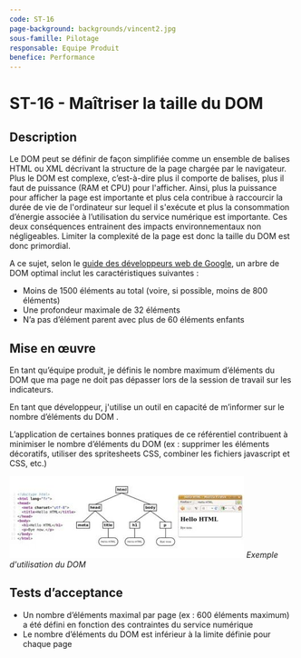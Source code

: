 ```yaml
---
code: ST-16
page-background: backgrounds/vincent2.jpg
sous-famille: Pilotage
responsable: Equipe Produit
benefice: Performance
---
```

# ST-16 - Maîtriser la taille du DOM

## Description

Le DOM peut se définir de façon simplifiée comme un ensemble de balises HTML ou XML décrivant la structure de la page chargée par le navigateur. Plus le DOM est complexe, c’est-à-dire plus il comporte de balises, plus il faut de puissance (RAM et CPU) pour l'afficher. Ainsi, plus la puissance pour afficher la page est importante et plus cela contribue à raccourcir la durée de vie de l'ordinateur sur lequel il s'exécute et plus la consommation d’énergie associée à l’utilisation du service numérique est importante. Ces deux conséquences entrainent des impacts environnementaux non négligeables. Limiter la complexité de la page est donc la taille du DOM est donc primordial.

A ce sujet, selon le [guide des développeurs web de Google](https://web.dev/dom-size/), un arbre de DOM optimal inclut les caractéristiques suivantes :

- Moins de 1500 éléments au total (voire, si possible, moins de 800 éléments)
- Une profondeur maximale de 32 éléments
- N’a pas d’élément parent avec plus de 60 éléments enfants

## Mise en œuvre

En tant qu’équipe produit, je définis le nombre maximum d’éléments du DOM que ma page ne doit pas dépasser lors de la session de travail sur les indicateurs.

En tant que développeur, j'utilise un outil en capacité de m’informer sur le nombre d’éléments du DOM . 

L’application de certaines bonnes pratiques de ce référentiel contribuent à minimiser le nombre d’éléments du DOM (ex : supprimer les éléments décoratifs, utiliser des spritesheets CSS, combiner les fichiers javascript et CSS, etc.)

![Exemple d'utilisation du DOM](img/exemple_d_utilisation_du_DOM.jpg)
*Exemple d'utilisation du DOM*

## Tests d’acceptance

- Un nombre d’éléments maximal par page (ex : 600 éléments maximum) a été défini en fonction des contraintes du service numérique
- Le nombre d’éléments du DOM est inférieur à la limite définie pour chaque page
